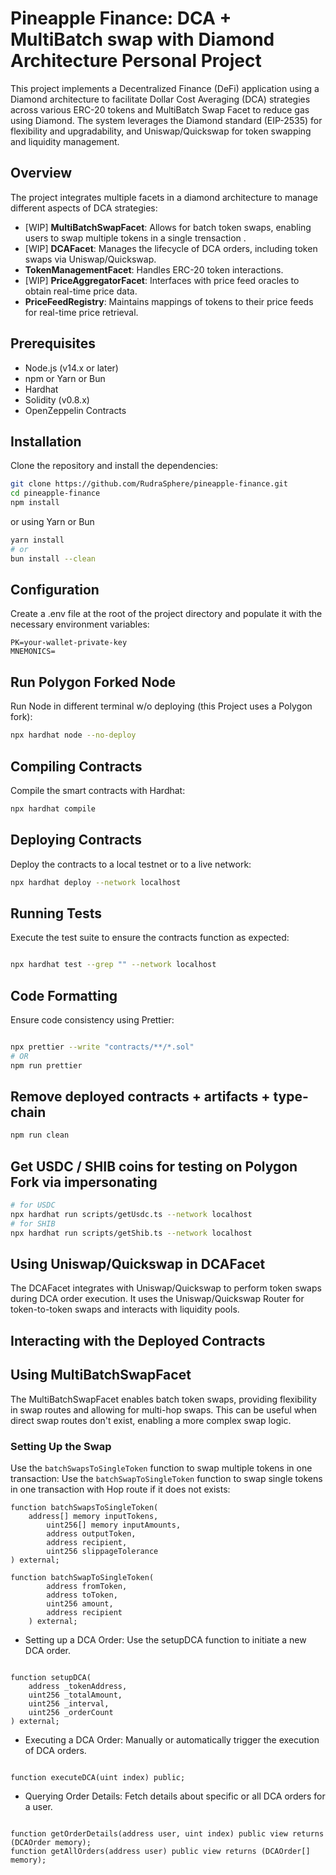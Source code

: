 # Pineapple Finance: DCA + MultiBatch swap with Diamond Architecture Personal Project

This project implements a Decentralized Finance (DeFi) application using a Diamond architecture to facilitate Dollar Cost Averaging (DCA) strategies across various ERC-20 tokens and MultiBatch Swap Facet to reduce gas using Diamond. The system leverages the Diamond standard (EIP-2535) for flexibility and upgradability, and Uniswap/Quickswap for token swapping and liquidity management.

## Overview

The project integrates multiple facets in a diamond architecture to manage different aspects of DCA strategies:

- [WIP] **MultiBatchSwapFacet**: Allows for batch token swaps, enabling users to swap multiple tokens in a single trensaction .
- [WIP] **DCAFacet**: Manages the lifecycle of DCA orders, including token swaps via Uniswap/Quickswap.
- **TokenManagementFacet**: Handles ERC-20 token interactions.
- [WIP] **PriceAggregatorFacet**: Interfaces with price feed oracles to obtain real-time price data.
- **PriceFeedRegistry**: Maintains mappings of tokens to their price feeds for real-time price retrieval.

## Prerequisites

- Node.js (v14.x or later)
- npm or Yarn or Bun
- Hardhat
- Solidity (v0.8.x)
- OpenZeppelin Contracts

## Installation

Clone the repository and install the dependencies:

```bash
git clone https://github.com/RudraSphere/pineapple-finance.git
cd pineapple-finance
npm install
```

or using Yarn or Bun

```bash
yarn install
# or
bun install --clean
```

## Configuration

Create a .env file at the root of the project directory and populate it with the necessary environment variables:

```plaintext
PK=your-wallet-private-key
MNEMONICS=
```

## Run Polygon Forked Node

Run Node in different terminal w/o deploying (this Project uses a Polygon fork):

```bash
npx hardhat node --no-deploy
```

## Compiling Contracts

Compile the smart contracts with Hardhat:

```bash
npx hardhat compile
```

## Deploying Contracts

Deploy the contracts to a local testnet or to a live network:

```bash
npx hardhat deploy --network localhost
```

## Running Tests

Execute the test suite to ensure the contracts function as expected:

```bash

npx hardhat test --grep "" --network localhost
```

## Code Formatting

Ensure code consistency using Prettier:

```bash

npx prettier --write "contracts/**/*.sol"
# OR
npm run prettier
```

## Remove deployed contracts + artifacts + type-chain

```bash
npm run clean
```

## Get USDC / SHIB coins for testing on Polygon Fork via impersonating

```bash
# for USDC
npx hardhat run scripts/getUsdc.ts --network localhost
# for SHIB
npx hardhat run scripts/getShib.ts --network localhost
```

## Using Uniswap/Quickswap in DCAFacet

The DCAFacet integrates with Uniswap/Quickswap to perform token swaps during DCA order execution. It uses the Uniswap/Quickswap Router for token-to-token swaps and interacts with liquidity pools.

## Interacting with the Deployed Contracts

## Using MultiBatchSwapFacet

The MultiBatchSwapFacet enables batch token swaps, providing flexibility in swap routes and allowing for multi-hop swaps. This can be useful when direct swap routes don't exist, enabling a more complex swap logic.

### Setting Up the Swap

Use the `batchSwapsToSingleToken` function to swap multiple tokens in one transaction:
Use the `batchSwapToSingleToken` function to swap single tokens in one transaction with Hop route if it does not exists:

````solidity
function batchSwapsToSingleToken(
    address[] memory inputTokens,
        uint256[] memory inputAmounts,
        address outputToken,
        address recipient,
        uint256 slippageTolerance
) external;

function batchSwapToSingleToken(
        address fromToken,
        address toToken,
        uint256 amount,
        address recipient
    ) external;
````

- Setting up a DCA Order: Use the setupDCA function to initiate a new DCA order.

```solidity

function setupDCA(
    address _tokenAddress,
    uint256 _totalAmount,
    uint256 _interval,
    uint256 _orderCount
) external;
````

- Executing a DCA Order: Manually or automatically trigger the execution of DCA orders.

```solidity

function executeDCA(uint index) public;
```

- Querying Order Details: Fetch details about specific or all DCA orders for a user.

```solidity

function getOrderDetails(address user, uint index) public view returns (DCAOrder memory);
function getAllOrders(address user) public view returns (DCAOrder[] memory);
```
